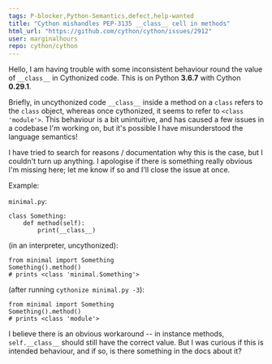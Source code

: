 ```yaml
---
tags: P-blocker,Python-Semantics,defect,help-wanted
title: "Cython mishandles PEP-3135 __class__ cell in methods"
html_url: "https://github.com/cython/cython/issues/2912"
user: marginalhours
repo: cython/cython
---
```


Hello, I am having trouble with some inconsistent behaviour round the value of `__class__` in Cythonized code. This is on Python **3.6.7** with Cython **0.29.1**. 

Briefly, in uncythonized code `__class__` inside a method on a `class` refers to the `class` object, whereas once cythonized, it seems to refer to `<class 'module'>`. This behaviour is a bit unintuitive, and has caused a few issues in a codebase I'm working on, but it's possible I have misunderstood the language semantics! 

I have tried to search for reasons / documentation why this is the case, but I couldn't turn up anything. I apologise if there is something really obvious I'm missing here; let me know if so and I'll close the issue at once. 

Example:

`minimal.py`:
```
class Something:
    def method(self):
        print(__class__)
```

(in an interpreter, uncythonized):
```
from minimal import Something
Something().method()
# prints <class 'minimal.Something'>
```
(after running `cythonize minimal.py -3`):
```
from minimal import Something
Something().method()
# prints <class 'module'>   
```

I believe there is an obvious workaround -- in instance methods, `self.__class__` should still have the correct value. But I was curious if this is intended behaviour, and if so, is there something in the docs about it? 